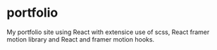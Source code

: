 # portfolio
My portfolio site using React with extensice use of scss, React framer motion library and React and framer motion hooks.
